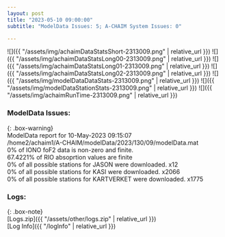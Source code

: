 ```yaml
---
layout: post
title: "2023-05-10 09:00:00"
subtitle: "ModelData Issues: 5; A-CHAIM System Issues: 0"

---
```


![]({{ "/assets/img/achaimDataStatsShort-2313009.png" | relative_url }})
![]({{ "/assets/img/achaimDataStatsLong00-2313009.png" | relative_url }})
![]({{ "/assets/img/achaimDataStatsLong01-2313009.png" | relative_url }})
![]({{ "/assets/img/achaimDataStatsLong02-2313009.png" | relative_url }})
![]({{ "/assets/img/modelDataDataStats-2313009.png" | relative_url }})
![]({{ "/assets/img/modelDataStationStats-2313009.png" | relative_url }})
![]({{ "/assets/img/achaimRunTime-2313009.png" | relative_url }})


### ModelData Issues:  
  
{: .box-warning}  
 ModelData report for 10-May-2023 09:15:07   
 /home2/achaim1/A-CHAIM/modelData/2023/130/09/modelData.mat   
 0% of IONO foF2 data is non-zero and finite.   
 67.4221% of RIO absoprtion values are finite   
 0% of all possible stations for JASON were downloaded. x12   
 0% of all possible stations for KASI were downloaded. x2066   
 0% of all possible stations for KARTVERKET were downloaded. x1775   
  


### Logs:  
  
{: .box-note}  
[Logs.zip]({{ "/assets/other/logs.zip" | relative_url }})  
[Log Info]({{ "/logInfo" | relative_url }})  
